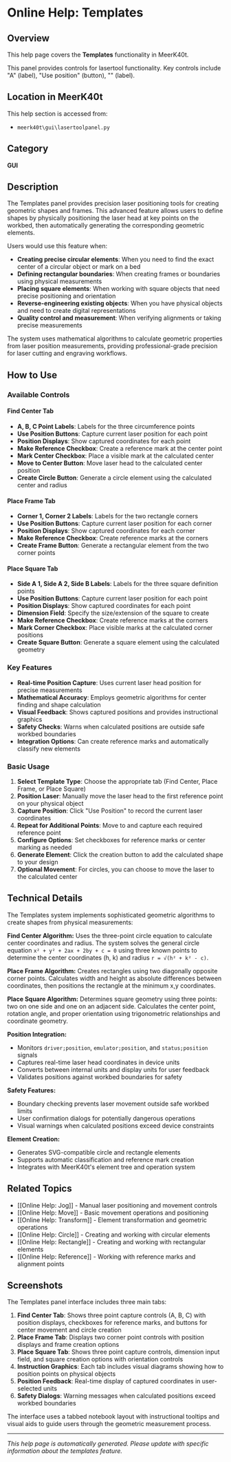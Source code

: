 # Online Help: Templates

## Overview

This help page covers the **Templates** functionality in MeerK40t.

This panel provides controls for lasertool functionality. Key controls include "A" (label), "Use position" (button), "<empty>" (label).

## Location in MeerK40t

This help section is accessed from:
- `meerk40t\gui\lasertoolpanel.py`

## Category

**GUI**

## Description

The Templates panel provides precision laser positioning tools for creating geometric shapes and frames. This advanced feature allows users to define shapes by physically positioning the laser head at key points on the workbed, then automatically generating the corresponding geometric elements.

Users would use this feature when:
- **Creating precise circular elements**: When you need to find the exact center of a circular object or mark on a bed
- **Defining rectangular boundaries**: When creating frames or boundaries using physical measurements
- **Placing square elements**: When working with square objects that need precise positioning and orientation
- **Reverse-engineering existing objects**: When you have physical objects and need to create digital representations
- **Quality control and measurement**: When verifying alignments or taking precise measurements

The system uses mathematical algorithms to calculate geometric properties from laser position measurements, providing professional-grade precision for laser cutting and engraving workflows.

## How to Use

### Available Controls

#### Find Center Tab
- **A, B, C Point Labels**: Labels for the three circumference points
- **Use Position Buttons**: Capture current laser position for each point
- **Position Displays**: Show captured coordinates for each point
- **Make Reference Checkbox**: Create a reference mark at the center point
- **Mark Center Checkbox**: Place a visible mark at the calculated center
- **Move to Center Button**: Move laser head to the calculated center position
- **Create Circle Button**: Generate a circle element using the calculated center and radius

#### Place Frame Tab
- **Corner 1, Corner 2 Labels**: Labels for the two rectangle corners
- **Use Position Buttons**: Capture current laser position for each corner
- **Position Displays**: Show captured coordinates for each corner
- **Make Reference Checkbox**: Create reference marks at the corners
- **Create Frame Button**: Generate a rectangular element from the two corner points

#### Place Square Tab
- **Side A 1, Side A 2, Side B Labels**: Labels for the three square definition points
- **Use Position Buttons**: Capture current laser position for each point
- **Position Displays**: Show captured coordinates for each point
- **Dimension Field**: Specify the size/extension of the square to create
- **Make Reference Checkbox**: Create reference marks at the corners
- **Mark Corner Checkbox**: Place visible marks at the calculated corner positions
- **Create Square Button**: Generate a square element using the calculated geometry

### Key Features

- **Real-time Position Capture**: Uses current laser head position for precise measurements
- **Mathematical Accuracy**: Employs geometric algorithms for center finding and shape calculation
- **Visual Feedback**: Shows captured positions and provides instructional graphics
- **Safety Checks**: Warns when calculated positions are outside safe workbed boundaries
- **Integration Options**: Can create reference marks and automatically classify new elements

### Basic Usage

1. **Select Template Type**: Choose the appropriate tab (Find Center, Place Frame, or Place Square)
2. **Position Laser**: Manually move the laser head to the first reference point on your physical object
3. **Capture Position**: Click "Use Position" to record the current laser coordinates
4. **Repeat for Additional Points**: Move to and capture each required reference point
5. **Configure Options**: Set checkboxes for reference marks or center marking as needed
6. **Generate Element**: Click the creation button to add the calculated shape to your design
7. **Optional Movement**: For circles, you can choose to move the laser to the calculated center

## Technical Details

The Templates system implements sophisticated geometric algorithms to create shapes from physical measurements:

**Find Center Algorithm:**
Uses the three-point circle equation to calculate center coordinates and radius. The system solves the general circle equation `x² + y² + 2ax + 2by + c = 0` using three known points to determine the center coordinates (h, k) and radius `r = √(h² + k² - c)`.

**Place Frame Algorithm:**
Creates rectangles using two diagonally opposite corner points. Calculates width and height as absolute differences between coordinates, then positions the rectangle at the minimum x,y coordinates.

**Place Square Algorithm:**
Determines square geometry using three points: two on one side and one on an adjacent side. Calculates the center point, rotation angle, and proper orientation using trigonometric relationships and coordinate geometry.

**Position Integration:**
- Monitors `driver;position`, `emulator;position`, and `status;position` signals
- Captures real-time laser head coordinates in device units
- Converts between internal units and display units for user feedback
- Validates positions against workbed boundaries for safety

**Safety Features:**
- Boundary checking prevents laser movement outside safe workbed limits
- User confirmation dialogs for potentially dangerous operations
- Visual warnings when calculated positions exceed device constraints

**Element Creation:**
- Generates SVG-compatible circle and rectangle elements
- Supports automatic classification and reference mark creation
- Integrates with MeerK40t's element tree and operation system

## Related Topics

- [[Online Help: Jog]] - Manual laser positioning and movement controls
- [[Online Help: Move]] - Basic movement operations and positioning
- [[Online Help: Transform]] - Element transformation and geometric operations
- [[Online Help: Circle]] - Creating and working with circular elements
- [[Online Help: Rectangle]] - Creating and working with rectangular elements
- [[Online Help: Reference]] - Working with reference marks and alignment points

## Screenshots

The Templates panel interface includes three main tabs:

1. **Find Center Tab**: Shows three point capture controls (A, B, C) with position displays, checkboxes for reference marks, and buttons for center movement and circle creation
2. **Place Frame Tab**: Displays two corner point controls with position displays and frame creation options
3. **Place Square Tab**: Shows three point capture controls, dimension input field, and square creation options with orientation controls
4. **Instruction Graphics**: Each tab includes visual diagrams showing how to position points on physical objects
5. **Position Feedback**: Real-time display of captured coordinates in user-selected units
6. **Safety Dialogs**: Warning messages when calculated positions exceed workbed boundaries

The interface uses a tabbed notebook layout with instructional tooltips and visual aids to guide users through the geometric measurement process.

---

*This help page is automatically generated. Please update with specific information about the templates feature.*
